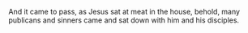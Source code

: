 And it came to pass, as Jesus sat at meat in the house, behold, many publicans and sinners came and sat down with him and his disciples.

